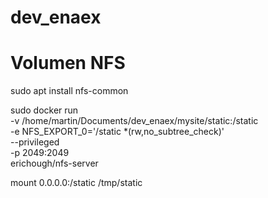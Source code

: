 # dev_enaex


# Volumen NFS

  sudo apt install nfs-common

sudo docker run                                            \
  -v /home/martin/Documents/dev_enaex/mysite/static:/static  \
  -e NFS_EXPORT_0='/static                  *(rw,no_subtree_check)' \
  --privileged                                 \
  -p 2049:2049                                        \
  erichough/nfs-server


  mount 0.0.0.0:/static /tmp/static